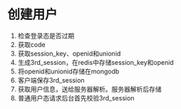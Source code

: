 
# 创建用户

1. 检查登录态是否过期
2. 获取code
3. 获取session_key、openid和unionid
4. 生成3rd_session，在redis中存储session_key和openid
5. 将openid和unionid存储在mongodb
6. 客户端保存3rd_session
7. 获取用户信息，送给服务器解析。服务器解析后存储
8. 普通用户态请求后台首先校验3rd_session